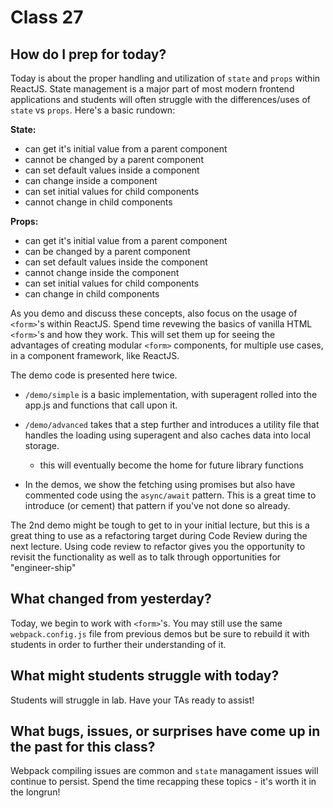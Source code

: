 # Class 27

## How do I prep for today?
Today is about the proper handling and utilization of `state` and `props` within ReactJS.  State management is a major part of most modern frontend applications and students will often struggle with the differences/uses of `state` vs `props`.  Here's a basic rundown:

**State:**
- can get it's initial value from a parent component
- cannot be changed by a parent component
- can set default values inside a component
- can change inside a component
- can set initial values for child components
- cannot change in child components

**Props:**
- can get it's initial value from a parent component
- can be changed by a parent component
- can set default values inside the component
- cannot change inside the component
- can set initial values for child components
- can change in child components

As you demo and discuss these concepts, also focus on the usage of `<form>`'s within ReactJS. Spend time revewing the basics of vanilla HTML `<form>`'s and how they work.  This will set them up for seeing the advantages of creating modular `<form>` components, for multiple use cases, in a component framework, like ReactJS.

The demo code is presented here twice.
* `/demo/simple` is a basic implementation, with superagent rolled into the app.js and functions that call upon it.
* `/demo/advanced` takes that a step further and introduces a utility file that handles the loading using superagent and also caches data into local storage.
  * this will eventually become the home for future library functions
  
* In the demos, we show the fetching using promises but also have commented code using the `async/await` pattern. This is a great time to introduce (or cement) that pattern if you've not done so already.
  
The 2nd demo might be tough to get to in your initial lecture, but this is a great thing to use as a refactoring target during Code Review during the next lecture.  Using code review to refactor gives you the opportunity to revisit the functionality as well as to talk through opportunities for "engineer-ship"

## What changed from yesterday? 
Today, we begin to work with `<form>`'s.  You may still use the same `webpack.config.js` file from previous demos but be sure to rebuild it with students in order to further their understanding of it.

## What might students struggle with today? 
Students will struggle in lab.  Have your TAs ready to assist!

## What bugs, issues, or surprises have come up in the past for this class?
Webpack compiling issues are common and `state` managament issues will continue to persist.  Spend the time recapping these topics - it's worth it in the longrun!
